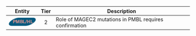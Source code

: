 |Entity|Tier|Description              |
|:----:|:----:|------------------------------|
|![PMBL](images/icons/PMBL_tier2.png) | 2 | Role of MAGEC2 mutations in PMBL requires confirmation|
